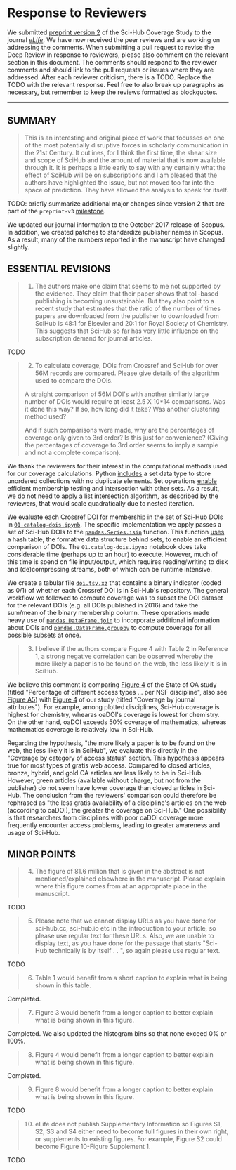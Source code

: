 # Response to Reviewers

We submitted [preprint version 2](https://doi.org/10.7287/peerj.preprints.3100v2) of the Sci-Hub Coverage Study to the journal [_eLife_](https://elifesciences.org/).
We have now received the peer reviews and are working on addressing the comments.
When submitting a pull request to revise the Deep Review in response to reviewers, please also comment on the relevant section in this document.
The comments should respond to the reviewer comments and should link to the pull requests or issues where they are addressed.
After each reviewer criticism, there is a TODO.
Replace the TODO with the relevant response.
Feel free to also break up paragraphs as necessary, but remember to keep the reviews formatted as blockquotes.

***

## SUMMARY

> This is an interesting and original piece of work that focusses on one of the most potentially disruptive forces in scholarly communication in the 21st Century.
It outlines, for I think the first time, the shear size and scope of SciHub and the amount of material that is now available through it.
It is perhaps a little early to say with any certainly what the effect of SciHub will be on subscriptions and I am pleased that the authors have highlighted the issue, but not moved too far into the space of prediction.
They have allowed the analysis to speak for itself.

TODO: briefly summarize additional major changes since version 2 that are part of the `preprint-v3` [milestone](https://github.com/greenelab/scihub-manuscript/milestone/2).

We updated our journal information to the October 2017 release of Scopus.
In addition, we created patches to standardize publisher names in Scopus.
As a result, many of the numbers reported in the manuscript have changed slightly.

## ESSENTIAL REVISIONS

> 1. The authors make one claim that seems to me not supported by the evidence.
They claim that their paper shows that toll-based publishing is becoming unsustainable.
But they also point to a recent study that estimates that the ratio of the number of times papers are downloaded from the publisher to downloaded from SciHub is 48:1 for Elsevier and 20:1 for Royal Society of Chemistry.
This suggests that SciHub so far has very little influence on the subscription demand for journal articles.

TODO

> 2. To calculate coverage, DOIs from Crossref and SciHub for over 56M records are compared.
Please give details of the algorithm used to compare the DOIs.
>
> A straight comparison of 56M DOI's with another similarly large number of DOIs would require at least 2.5 X 10*14 comparisons.
Was it done this way?
If so, how long did it take?
Was another clustering method used?
>
> And if such comparisons were made, why are the percentages of coverage only given to 3rd order?
Is this just for convenience?
(Giving the percentages of coverage to 3rd order seems to imply a sample and not a complete comparison).

We thank the reviewers for their interest in the computational methods used for our coverage calculations.
Python [includes](https://docs.python.org/3.6/tutorial/datastructures.html#sets) a set data type to store unordered collections with no duplicate elements.
Set operations [enable](https://wiki.python.org/moin/TimeComplexity#set) efficient membership testing and intersection with other sets.
As a result, we do not need to apply a list intersection algorithm, as described by the reviewers, that would scale quadratically due to nested iteration.

We evaluate each Crossref DOI for membership in the set of Sci-Hub DOIs in [`01.catalog-dois.ipynb`](https://github.com/greenelab/scihub/blob/ca4d523e149f30be7fd3d3ae6551a26d1c625313/01.catalog-dois.ipynb).
The specific implementation we apply passes a set of Sci-Hub DOIs to the [`pandas.Series.isin`](http://pandas.pydata.org/pandas-docs/version/0.20.1/generated/pandas.Series.isin.html) function.
This function [uses](https://github.com/pandas-dev/pandas/blob/v0.20.1/pandas/core/algorithms.py#L399) a hash table, the formative data structure behind sets, to enable an efficient comparison of DOIs.
The `01.catalog-dois.ipynb` notebook does take considerable time (perhaps up to an hour) to execute.
However, much of this time is spend on file input/output, which requires reading/writing to disk and (de)compressing streams, both of which can be runtime intensive.

We create a tabular file [`doi.tsv.xz`](https://github.com/greenelab/scihub/blob/ca4d523e149f30be7fd3d3ae6551a26d1c625313/data/doi.tsv.xz) that contains a binary indicator (coded as 0/1) of whether each Crossref DOI is in Sci-Hub's repository.
The general workflow we followed to compute coverage was to subset the DOI dataset for the relevant DOIs (e.g. all DOIs published in 2016) and take the sum/mean of the binary membership column.
These operations made heavy use of [`pandas.DataFrame.join`](http://pandas.pydata.org/pandas-docs/version/0.20.1/generated/pandas.DataFrame.join.html) to incorporate additional information about DOIs and [`pandas.DataFrame.groupby`](https://pandas.pydata.org/pandas-docs/stable/generated/pandas.DataFrame.groupby.html) to compute coverage for all possible subsets at once.

> 3. I believe if the authors compare Figure 4 with Table 2 in Reference 1, a strong negative correlation can be observed whereby the more likely a paper is to be found on the web, the less likely it is in SciHub.

We believe this comment is comparing [Figure 4](https://peerj.com/preprints/3119v1.pdf#page=16) of the State of OA study (titled "Percentage of different access types … per NSF discipline", also see [Figure A5](https://peerj.com/preprints/3119v1.pdf#page=32)) with [Figure 4](https://peerj.com/preprints/3100v2.pdf#page=10) of our study (titled "Coverage by journal attributes").
For example, among plotted disciplines, Sci-Hub coverage is highest for chemistry, whearas oaDOI's coverage is lowest for chemistry.
On the other hand, oaDOI exceeds 50% coverage of mathematics, whereas mathematics coverage is relatively low in Sci-Hub.

Regarding the hypothesis, "the more likely a paper is to be found on the web, the less likely it is in SciHub", we evaluate this directly in the "Coverage by category of access status" section.
This hypothesis appears true for most types of gratis web access.
Compared to closed articles, bronze, hybrid, and gold OA articles are less likely to be in Sci-Hub.
However, green articles (available without charge, but not from the publisher) do not seem have lower coverage than closed articles in Sci-Hub.
The conclusion from the reviewers' comparison could therefore be rephrased as "the less gratis availability of a discipline's articles on the web (according to oaDOI), the greater the coverage on Sci-Hub."
One possibility is that researchers from disciplines with poor oaDOI coverage more frequently encounter access problems, leading to greater awareness and usage of Sci-Hub.

## MINOR POINTS

> 4. The figure of 81.6 million that is given in the abstract is not mentioned/explained elsewhere in the manuscript.
Please explain where this figure comes from at an appropriate place in the manuscript.

TODO

> 5. Please note that we cannot display URLs as you have done for sci-hub.cc, sci-hub.io etc in the introduction to your article, so please use regular text for these URLs.
Also, we are unable to display text, as you have done for the passage that starts "Sci-Hub technically is by itself . . ", so again please use regular text.

TODO

> 6. Table 1 would benefit from a short caption to explain what is being shown in this table.

Completed.

> 7. Figure 3 would benefit from a longer caption to better explain what is being shown in this figure.

Completed.
We also updated the histogram bins so that none exceed 0% or 100%.

> 8. Figure 4 would benefit from a longer caption to better explain what is being shown in this figure.

Completed.

> 9. Figure 8 would benefit from a longer caption to better explain what is being shown in this figure.

TODO

> 10. eLife does not publish Supplementary Information so Figures S1, S2, S3 and S4 either need to become full figures in their own right, or supplements to existing figures.
For example, Figure S2 could become Figure 10-Figure Supplement 1.

TODO

